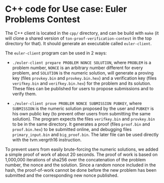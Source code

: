 # C++ code for Use case: Euler Problems Contest

The C++ client is located in the `cpp/` directory, and can be build
with `make` (it will clone a shared version of
`ton-proof-verification-contest` in the top directory for that).
It should generate an executable called `euler-client`.

The `euler-client` program can be used in 2 ways:

* `./euler-client prepare PROBLEM NONCE SOLUTION`, where `PROBLEM` is
  a problem number, `NONCE` is an arbitrary number different for every
  problem, and `SOLUTION` is the numeric solution, will generate a
  proving key (files `provkey.bin` and `provkey.bin.hex`) and a
  verification key (files `verifkey.bin` and `verifkey.bin.hex`) for
  the problem and its solution. These files can be published for users
  to propose submissions and to verify them.

* `./euler-client prove PROBLEM NONCE SUBMISSION PUBKEY`, where
  `SUBMISSION` is the numeric solution proposed by the user and
  `PUBKEY` is his own public key (to prevent other users from
  submitting the same solution). The program expects the files
  `verifkey.bin` and `provkey.bin` to be in the same directory. It
  generates a proof (files `proof.bin` and `proof.bin.hex`) to be
  submitted online, and debugging files `primary_input.bin` and
  `big_proof.bin`. The later file can be used directly with the
  tvm.vergrth16 instruction.

To prevent users from easily brute-forcing the numeric solutions, we
added a simple proof of work of about 20 seconds. The proof of work is
based on 1,000,000 iterations of sha256 over the concatenation of the
problem number, the nonce and the solution. Since a random nonce
included in the hash, the proof-of-work cannot be done before the new
problem has been submitted and the corresponding new nonce published.

